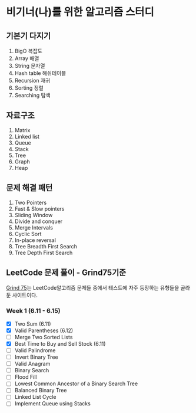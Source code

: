 # 비기너(나)를 위한 알고리즘 스터디

## 기본기 다지기

1. BigO 복잡도
2. Array 배열
3. String 문자열
4. Hash table 해쉬테이블
5. Recursion 재귀
6. Sorting 정렬
7. Searching 탐색

## 자료구조

1. Matrix
2. Linked list
3. Queue
4. Stack
5. Tree
6. Graph
7. Heap

## 문제 해결 패턴

1. Two Pointers
2. Fast & Slow pointers
3. Sliding Window
4. Divide and conquer
5. Merge Intervals
6. Cyclic Sort
7. In-place reversal
8. Tree Breadth First Search
9. Tree Depth First Search

## LeetCode 문제 풀이 - Grind75기준

[Grind 75](https://www.techinterviewhandbook.org/grind75)는 LeetCode알고리즘 문제들 중에서 테스트에 자주 등장하는 유형들을 골라둔 사이트이다.

### Week 1 (6.11 - 6.15)

- [x] Two Sum (6.11)
- [x] Valid Parentheses (6.12)
- [ ] Merge Two Sorted Lists
- [x] Best Time to Buy and Sell Stock (6.11)
- [ ] Valid Palindrome
- [ ] Invert Binary Tree
- [ ] Valid Anagram
- [ ] Binary Search
- [ ] Flood Fill
- [ ] Lowest Common Ancestor of a Binary Search Tree
- [ ] Balanced Binary Tree
- [ ] Linked List Cycle
- [ ] Implement Queue using Stacks
